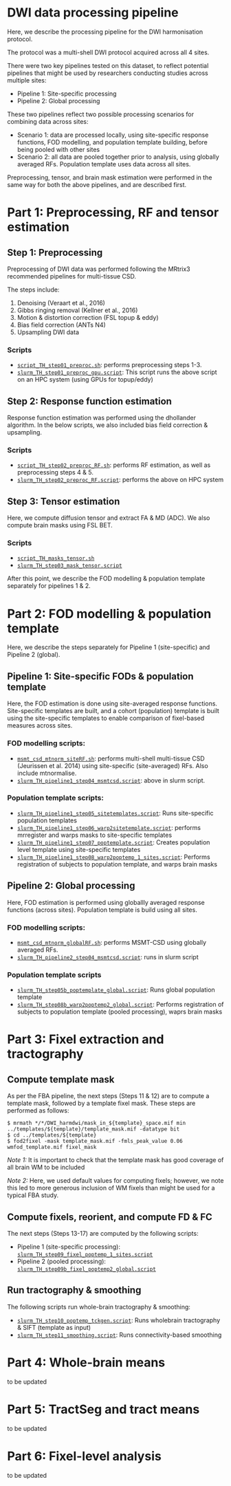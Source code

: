# DWI data processing pipeline

Here, we describe the processing pipeline for the DWI harmonisation protocol. 

The protocol was a multi-shell DWI protocol acquired across all 4 sites. 

There were two key pipelines tested on this dataset, to reflect potential pipelines that might be used by researchers conducting studies across multiple sites:
- Pipeline 1: Site-specific processing
- Pipeline 2: Global processing

These two pipelines reflect two possible processing scenarios for combining data across sites:
- Scenario 1: data are processed locally, using site-specific response functions, FOD modelling, and population template building, before being pooled with other sites
- Scenario 2: all data are pooled together prior to analysis, using globally averaged RFs. Population template uses data across all sites. 

Preprocessing, tensor, and brain mask estimation were performed in the same way for both the above pipelines, and are described first.

# Part 1: Preprocessing, RF and tensor estimation

## Step 1: Preprocessing

Preprocessing of DWI data was performed following the MRtrix3 recommended pipelines for multi-tissue CSD. 

The steps include:
1. Denoising (Veraart et al., 2016)
2. Gibbs ringing removal (Kellner et al., 2016)
3. Motion & distortion correction (FSL topup & eddy)
4. Bias field correction (ANTs N4)
5. Upsampling DWI data

### Scripts

- [`script_TH_step01_preproc.sh`](/dwi_scripts/script_TH_step01_preproc.sh): performs preprocessing steps 1-3.
- [`slurm_TH_step01_preproc_gpu.script`](/dwi_scripts/slurm_TH_step01_preproc_gpu.script): This script runs the above script on an HPC system (using GPUs for topup/eddy)


## Step 2: Response function estimation

Response function estimation was performed using the dhollander algorithm. In the below scripts, we also included bias field correction & upsampling. 

### Scripts

- [`script_TH_step02_preproc_RF.sh`](/dwi_scripts/script_TH_step02_preproc_RF.sh): performs RF estimation, as well as preprocessing steps 4 & 5. 
- [`slurm_TH_step02_preproc_RF.script`](/dwi_scripts/slurm_TH_step02_preproc_RF.script): performs the above on HPC system


## Step 3: Tensor estimation 

Here, we compute diffusion tensor and extract FA & MD (ADC). We also compute brain masks using FSL BET.

### Scripts

- [`script_TH_masks_tensor.sh`](/dwi_scripts/script_TH_masks_tensor.sh)
- [`slurm_TH_step03_mask_tensor.script`](/dwi_scripts/slurm_TH_step03_mask_tensor.script)

After this point, we describe the FOD modelling & population template separately for pipelines 1 & 2. 

# Part 2: FOD modelling & population template

Here, we describe the steps separately for Pipeline 1 (site-specific) and Pipeline 2 (global).

## Pipeline 1: Site-specific FODs & population template

Here, the FOD estimation is done using site-averaged response functions. Site-specific templates are built, and a cohort (population) template is built using the site-specific templates to enable comparison of fixel-based measures across sites.

### FOD modelling scripts:
- [`msmt_csd_mtnorm_siteRF.sh`](/dwi_scripts/msmt_csd_mtnorm_siteRF.sh): performs multi-shell multi-tissue CSD (Jeurissen et al. 2014) using site-specific (site-averaged) RFs. Also include mtnormalise.
- [`slurm_TH_pipeline1_step04_msmtcsd.script`](/dwi_scripts/slurm_TH_pipeline1_step04_msmtcsd.script): above in slurm script.

### Population template scripts:

- [`slurm_TH_pipeline1_step05_sitetemplates.script`](/dwi_scripts/slurm_TH_pipeline1_step04_msmtcsd.script): Runs site-specific population templates
- [`slurm_TH_pipeline1_step06_warp2sitetemplate.script`](/dwi_scripts/slurm_TH_pipeline1_step06_warp2sitetemplate.script): performs mrregister and warps masks to site-specific templates
- [`slurm_TH_pipeline1_step07_poptemplate.script`](/dwi_scripts/slurm_TH_pipeline1_step07_poptemplate.script): Creates population level template using site-specific templates
- [`slurm_TH_pipeline1_step08_warp2poptemp_1_sites.script`](/dwi_scripts/slurm_TH_pipeline1_step08_warp2poptemp_1_sites.script): Performs registration of subjects to population template, and warps brain masks 

## Pipeline 2: Global processing

Here, FOD estimation is performed using globallly averaged response functions (across sites). Population template is build using all sites.

### FOD modelling scripts:
- [`msmt_csd_mtnorm_globalRF.sh`](/dwi_scripts/msmt_csd_mtnorm_globalRF.sh): performs MSMT-CSD using globally averaged RFs.
- [`slurm_TH_pipeline2_step04_msmtcsd.script`](/dwi_scripts/slurm_TH_pipeline2_step04_msmtcsd.script): runs in slurm script

### Population template scripts

- [`slurm_TH_step05b_poptemplate_global.script`](/dwi_scripts/slurm_TH_step05b_poptemplate_global.script): Runs global population template
- [`slurm_TH_step08b_warp2poptemp2_global.script`](/dwi_scripts/slurm_TH_step08b_warp2poptemp2_global.script): Performs registration of subjects to population template (pooled processing), waprs brain masks

# Part 3: Fixel extraction and tractography

## Compute template mask

As per the FBA pipeline, the next steps (Steps 11 & 12) are to compute a template mask, followed by a template fixel mask. These steps are performed as follows:

```
$ mrmath */*/DWI_harmdwi/mask_in_${template}_space.mif min ../templates/${template}/template_mask.mif -datatype bit
$ cd ../templates/${template}
$ fod2fixel -mask template_mask.mif -fmls_peak_value 0.06 wmfod_template.mif fixel_mask
```

*Note 1:* It is important to check that the template mask has good coverage of all brain WM to be included

*Note 2:* Here, we used default values for computing fixels; however, we note this led to more generous inclusion of WM fixels than might be used for a typical FBA study.

## Compute fixels, reorient, and compute FD & FC

The next steps (Steps 13-17) are computed by the following scripts:
- Pipeline 1 (site-specific processing): [`slurm_TH_step09_fixel_poptemp_1_sites.script`](/dwi_scripts/slurm_TH_step09_fixel_poptemp_1_sites.script)
- Pipeline 2 (pooled processing): [`slurm_TH_step09b_fixel_poptemp2_global.script`](/dwi_scripts/slurm_TH_step09b_fixel_poptemp2_global.script)

## Run tractography & smoothing

The following scripts run whole-brain tractography & smoothing:
- [`slurm_TH_step10_poptemp_tckgen.script`](/dwi_scripts/slurm_TH_step10_poptemp_tckgen.script): Runs wholebrain tractography & SIFT (template as input)
- [`slurm_TH_step11_smoothing.script`](/dwi_scripts/slurm_TH_step11_smoothing.script): Runs connectivity-based smoothing

# Part 4: Whole-brain means

to be updated

# Part 5: TractSeg and tract means

to be updated

# Part 6: Fixel-level analysis

to be updated